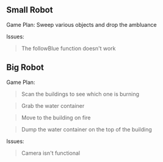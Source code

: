 ## Small Robot
Game Plan: Sweep various objects and drop the ambluance

Issues:
>The followBlue function doesn't work

## Big Robot
Game Plan:
>Scan the buildings to see which one is burning

>Grab the water container

>Move to the building on fire

>Dump the water container on the top of the building

Issues:
>Camera isn't functional
